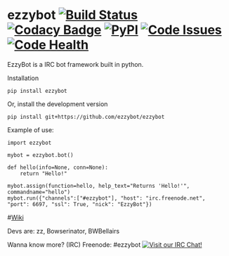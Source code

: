 # ezzybot [![Build Status](https://travis-ci.org/ezzybot/ezzybot.svg?branch=master)](https://travis-ci.org/ezzybot/ezzybot) [![Codacy Badge](https://api.codacy.com/project/badge/grade/6f9c84a479754bbb945d6ac4cf4cdbb1)](https://www.codacy.com/app/me_64/ezzybot) [![PyPI](https://img.shields.io/pypi/dm/ezzybot.svg)](https://pypi.python.org/pypi/ezzybot) [![Code Issues](https://www.quantifiedcode.com/api/v1/project/736ed122f2cd4abea04a58bb7665e73b/badge.svg)](https://www.quantifiedcode.com/app/project/736ed122f2cd4abea04a58bb7665e73b) [![Code Health](https://landscape.io/github/ezzybot/ezzybot/master/landscape.svg?style=flat)](https://landscape.io/github/ezzybot/ezzybot/master)

EzzyBot is a IRC bot framework built in python.

Installation
```
pip install ezzybot
```

Or, install the development version

```
pip install git+https://github.com/ezzybot/ezzybot
```

Example of use:

```
import ezzybot

mybot = ezzybot.bot()

def hello(info=None, conn=None):
    return "Hello!"

mybot.assign(function=hello, help_text="Returns 'Hello!'", commandname="hello")
mybot.run({"channels":["#ezzybot"], "host": "irc.freenode.net", "port": 6697, "ssl": True, "nick": "EzzyBot"})
```

#[Wiki](https://github.com/ezzybot/ezzybot/wiki)

Devs are: zz, Bowserinator, BWBellairs

Wanna know more? (IRC) Freenode: #ezzybot
[![Visit our IRC Chat!](https://kiwiirc.com/buttons/chat.freenode.net/ezzybot.png)](https://kiwiirc.com/client/chat.freenode.net/?nick=ezzy|?&theme=cli#ezzybot)
